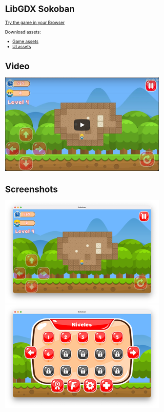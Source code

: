 # LibGDX Sokoban

[Try the game in your Browser](https://yayo-arellano.github.io/libgdx_sokoban/)

Download assets:

- [Game assets](https://opengameart.org/content/sokoban-pack)
- [UI assets](https://graphicriver.net/item/kids-game-ui-kit-pack-2/9258814?s_rank=8)

# Video

[![Youtube](https://github.com/Yayo-Arellano/libgdx_sokoban/blob/master/screenshots/youtube.png?raw=true)](https://youtu.be/g8Nv2_ef4mc)

# Screenshots

![Screenshot1](https://github.com/Yayo-Arellano/libgdx_sokoban/blob/master/screenshots/sokoban1.png?raw=true)
![Screenshot2](https://github.com/Yayo-Arellano/libgdx_sokoban/blob/master/screenshots/sokoban2.png?raw=true)
